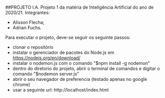 ##PROJETO I.A.
Projeto 1 da matéria de Inteligência Artificial do ano de 2020/21. Integrantes:
- Alisson Flecha;
- Adrian Fuchs.

Para executar o projeto, deve-se seguir os seguinte passos:
- clonar o repositório
- instalar o gerenciador de pacotes do Node.js em https://nodejs.org/en/download/
- instalar o nodemon.js com o comando "$npm install -g nodemon"
- dentro do diretorio do projeto, abrir o terminal de comandos e digitar o comando "$nodemon server.js"
- abrir o seu navegador de preferencia (testado apenas no google chrome)
- usar a seguinte url: http://localhost/index.html
